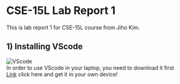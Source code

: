 # CSE-15L Lab Report 1
This is lab report 1 for CSE-15L course from Jiho Kim.
## 1) Installing VScode
![VScode](https://user-images.githubusercontent.com/129816454/230739254-a70aaea1-4afb-451b-b9c2-8195380fbf25.png)    
In order to use VScode in your laptop, you need to download it first    
[Link](https://code.visualstudio.com/) click here and get it in your own device!


